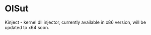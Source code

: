 # OlSut
Kinject - kernel dll injector, currently available in x86 version, will be updated to x64 soon.
